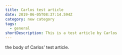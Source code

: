 ```yaml
---
title: Carlos test article
date: 2019-06-05T08:37:14.594Z
category: new category
tags:
  - general
shortDescription: This is a test article by Carlos
---
```

the body of Carlos' test article.
